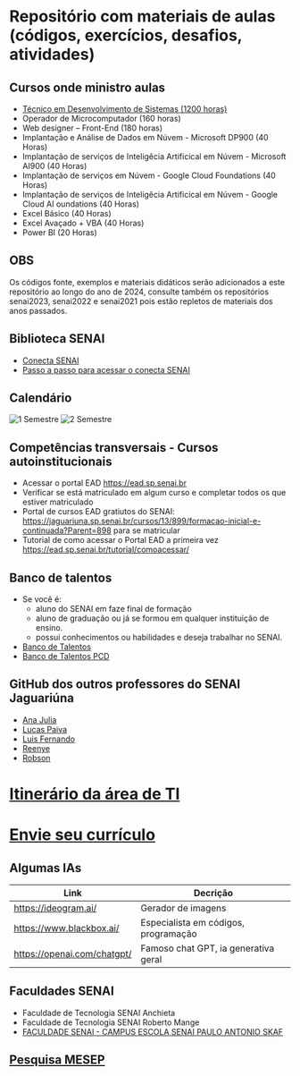 # Repositório com materiais de aulas (códigos, exercícios, desafios, atividades)
## Cursos onde ministro aulas
- [Técnico em Desenvolvimento de Sistemas (1200 horas)](./ds/README.md)
- Operador de Microcomputador (160 horas)
- Web designer – Front-End (180 horas)
- Implantação e Análise de Dados em Núvem - Microsoft DP900 (40 Horas)
- Implantação de serviços de Inteligêcia Artificical em Núvem - Microsoft AI900 (40 Horas)
- Implantação de serviços em Núvem - Google Cloud Foundations (40 Horas)
- Implantação de serviços de Inteligêcia Artificical em Núvem - Google Cloud AI oundations (40 Horas)
- Excel Básico (40 Horas)
- Excel Avaçado + VBA (40 Horas)
- Power BI (20 Horas)
## OBS
Os códigos fonte, exemplos e materiais didáticos serão adicionados a este repositório ao longo do ano de 2024, consulte também os repositórios senai2023, senai2022 e senai2021 pois estão repletos de materiais dos anos passados.

## Biblioteca SENAI
- [Conecta SENAI](https://www.conectasenai.com.br/login/)
- [Passo a passo para acessar o conecta SENAI](./conecta-passo-a-passo.pdf)

## Calendário
![1 Semestre](./assets/calendario01.png)
![2 Semestre](./assets/calendario02.png)

## Competências transversais - Cursos autoinstitucionais
- Acessar o portal EAD https://ead.sp.senai.br
- Verificar se está matriculado em algum curso e completar todos os que estiver matriculado
- Portal de cursos EAD gratiutos do SENAI: https://jaguariuna.sp.senai.br/cursos/13/899/formacao-inicial-e-continuada?Parent=898 para se matricular
- Tutorial de como acessar o Portal EAD a primeira vez https://ead.sp.senai.br/tutorial/comoacessar/

## Banco de talentos
- Se você é:
    - aluno do SENAI em faze final de formação
    - aluno de graduação ou já se formou em qualquer instituição de ensino.
    - possui conhecimentos ou habilidades e deseja trabalhar no SENAI.
- [Banco de Talentos](https://sesisenaisp.jobs.recrut.ai/)
- [Banco de Talentos PCD](https://sesisenaisp.jobs.recrut.ai/job/LKJV4W)

## GitHub dos outros professores do SENAI Jaguariúna
- [Ana Julia](https://github.com/AnaMassaro)
- [Lucas Paiva](https://github.com/lucasPaiva00)
- [Luis Fernando](luisfernandospoljaric)
- [Reenye](https://github.com/ReenyeLima)
- [Robson](https://github.com/robsonbsouzaa)

# [Itinerário da área de TI](https://view.genial.ly/653809a786dac80010d6f675/interactive-content-itinerario-da-area-de-tecnologia-da-informacao)
# [Envie seu currículo](https://forms.gle/LFYviKyoqLpeJRcX9)

## Algumas IAs
|Link|Decrição|
|-|-|
|https://ideogram.ai/|Gerador de imagens|
|https://www.blackbox.ai/|Especialista em códigos, programação|
|https://openai.com/chatgpt/|Famoso chat GPT, ia generativa geral|

## Faculdades SENAI
- Faculdade de Tecnologia SENAI Anchieta
- Faculdade de Tecnologia SENAI Roberto Mange
- [FACULDADE SENAI - CAMPUS ESCOLA SENAI PAULO ANTONIO SKAF](https://sp.senai.br/cursos/graduacao/0?unidade=134)

## [Pesquisa MESEP](https://institutoconsultingdobrasil.questionpro.com/aluno)